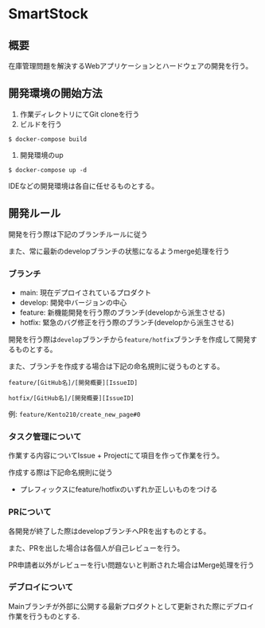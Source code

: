 # SmartStock

## 概要

在庫管理問題を解決するWebアプリケーションとハードウェアの開発を行う。

## 開発環境の開始方法

1. 作業ディレクトリにてGit cloneを行う
2. ビルドを行う

```
$ docker-compose build
```

1. 開発環境のup

```
$ docker-compose up -d
```

IDEなどの開発環境は各自に任せるものとする。

## 開発ルール

開発を行う際は下記のブランチルールに従う

また、常に最新のdevelopブランチの状態になるようmerge処理を行う

### ブランチ

- main: 現在デプロイされているプロダクト
- develop: 開発中バージョンの中心
- feature: 新機能開発を行う際のブランチ(developから派生させる)
- hotfix: 緊急のバグ修正を行う際のブランチ(developから派生させる)

開発を行う際は`develop`ブランチから`feature/hotfix`ブランチを作成して開発するものとする。

また、ブランチを作成する場合は下記の命名規則に従うものとする。

`feature/[GitHub名]/[開発概要][IssueID]`

`hotfix/[GitHub名]/[開発概要][IssueID]`

例: `feature/Kento210/create_new_page#0`

### タスク管理について

作業する内容についてIssue + Projectにて項目を作って作業を行う。

作成する際は下記命名規則に従う

- プレフィックスにfeature/hotfixのいずれか正しいものをつける

### PRについて

各開発が終了した際はdevelopブランチへPRを出すものとする。

また、PRを出した場合は各個人が自己レビューを行う。

PR申請者以外がレビューを行い問題ないと判断された場合はMerge処理を行う

### デブロイについて

Mainブランチが外部に公開する最新プロダクトとして更新された際にデブロイ作業を行うものとする.
